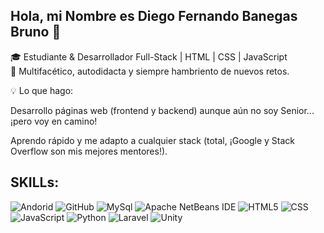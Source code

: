 ## Hola, mi Nombre es  Diego Fernando Banegas Bruno 👋
🎓 Estudiante & Desarrollador Full-Stack | HTML | CSS | JavaScript</br>
🚀 Multifacético, autodidacta y siempre hambriento de nuevos retos.</br>

💡 Lo que hago:

Desarrollo páginas web (frontend y backend) aunque aún no soy Senior... ¡pero voy en camino!

Aprendo rápido y me adapto a cualquier stack (total, ¡Google y Stack Overflow son mis mejores mentores!).

<!--
**Dego77/Dego77** is a ✨ _special_ ✨ repository because its `README.md` (this file) appears on your GitHub profile.

Here are some ideas to get you started:

- 🔭 I’m currently working on ...
- 🌱 I’m currently learning ...
- 👯 I’m looking to collaborate on ...
- 🤔 I’m looking for help with ...
- 💬 Ask me about ...
- 📫 How to reach me: ...
- 😄 Pronouns: ...
- ⚡ Fun fact: ...
-->

## SKILLs:
![Andorid](https://img.shields.io/badge/Andorid-3DDC84?style=for-the-badge&logo=android&logoColor=white&labelColor=101010)
![GitHub](https://img.shields.io/badge/GitHub-181717?style=for-the-badge&logo=github&logoColor=white&labelColor=101010)
![MySql](https://img.shields.io/badge/MySql-4479A1?style=for-the-badge&logo=mysql&logoColor=white&labelColor=101010)
![Apache NetBeans IDE](https://img.shields.io/badge/-Apache%20NetBeans%20IDE-1B6AC6?style=for-the-badge&logo=apachenetbeanside&logoColor=white&labelColor=101010)
![HTML5](https://img.shields.io/badge/HTML5-E34F26?style=for-the-badge&logo=html5&logoColor=white&labelColor=101010)
![CSS](https://img.shields.io/badge/CSS-663399?style=for-the-badge&logo=css&logoColor=white&labelColor=101010)</br>
![JavaScript](https://img.shields.io/badge/JavaScript-F7DF1E?style=for-the-badge&logo=javascript&logoColor=white&labelColor=101010)
![Python](https://img.shields.io/badge/Python-3776AB?style=for-the-badge&logo=python&logoColor=white&labelColor=101010)
![Laravel](https://img.shields.io/badge/Laravel-FF2D20?style=for-the-badge&logo=laravel&logoColor=white&labelColor=101010)
![Unity](https://img.shields.io/badge/Unity-FFFFFF?style=for-the-badge&logo=unity&logoColor=white&labelColor=101010)
